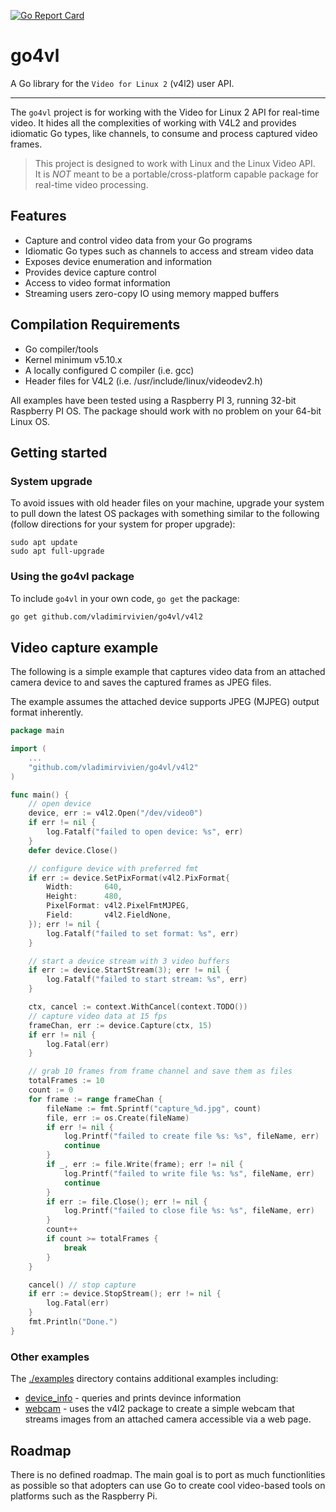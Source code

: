 [![Go Report Card](https://goreportcard.com/badge/github.com/vladimirvivien/go4vl)](https://goreportcard.com/report/github.com/vladimirvivien/go4vl)

# go4vl
A Go library for the `Video for Linux 2`  (v4l2) user API.

----

The `go4vl` project is for working with the Video for Linux 2 API for real-time video. 
It hides all the complexities of working with V4L2 and provides idiomatic Go types, like channels, to consume and process captured video frames.

> This project is designed to work with Linux and the Linux Video API.  
> It is *NOT* meant to be a portable/cross-platform capable package for real-time video processing.

## Features
* Capture and control video data from your Go programs
* Idiomatic Go types such as channels to access and stream video data
* Exposes device enumeration and information
* Provides device capture control
* Access to video format information
* Streaming users zero-copy IO using memory mapped buffers

## Compilation Requirements
* Go compiler/tools
* Kernel minimum v5.10.x
* A locally configured C compiler (i.e. gcc)
* Header files for V4L2 (i.e. /usr/include/linux/videodev2.h)

All examples have been tested using a Raspberry PI 3, running 32-bit Raspberry PI OS.
The package should work with no problem on your 64-bit Linux OS.

## Getting started

### System upgrade

To avoid issues with old header files on your machine, upgrade your system to pull down the latest OS packages
with something similar to the following (follow directions for your system for proper upgrade):

```shell
sudo apt update
sudo apt full-upgrade
```

### Using the go4vl package

To include `go4vl` in your own code, `go get` the package:

```bash
go get github.com/vladimirvivien/go4vl/v4l2
```

## Video capture example

The following is a simple example that captures video data from an attached camera device to
and saves the captured frames as JPEG files. 

The example assumes the attached device supports JPEG (MJPEG) output format inherently.

```go
package main

import (
    ...
    "github.com/vladimirvivien/go4vl/v4l2"
)

func main() {
	// open device
	device, err := v4l2.Open("/dev/video0")
	if err != nil {
		log.Fatalf("failed to open device: %s", err)
	}
	defer device.Close()

	// configure device with preferred fmt
	if err := device.SetPixFormat(v4l2.PixFormat{
		Width:       640,
		Height:      480,
		PixelFormat: v4l2.PixelFmtMJPEG,
		Field:       v4l2.FieldNone,
	}); err != nil {
		log.Fatalf("failed to set format: %s", err)
	}

	// start a device stream with 3 video buffers
	if err := device.StartStream(3); err != nil {
		log.Fatalf("failed to start stream: %s", err)
	}

	ctx, cancel := context.WithCancel(context.TODO())
	// capture video data at 15 fps
	frameChan, err := device.Capture(ctx, 15)
	if err != nil {
		log.Fatal(err)
	}

	// grab 10 frames from frame channel and save them as files
	totalFrames := 10
	count := 0
	for frame := range frameChan {
		fileName := fmt.Sprintf("capture_%d.jpg", count)
		file, err := os.Create(fileName)
		if err != nil {
			log.Printf("failed to create file %s: %s", fileName, err)
			continue
		}
		if _, err := file.Write(frame); err != nil {
			log.Printf("failed to write file %s: %s", fileName, err)
			continue
		}
		if err := file.Close(); err != nil {
			log.Printf("failed to close file %s: %s", fileName, err)
		}
		count++
		if count >= totalFrames {
			break
		}
	}

	cancel() // stop capture
	if err := device.StopStream(); err != nil {
		log.Fatal(err)
	}
	fmt.Println("Done.")
}
```

### Other examples
The [./examples](./examples) directory contains additional examples including:

* [device_info](./examples/device_info) - queries and prints devince information
* [webcam](./examples/webcam) - uses the v4l2 package to create a simple webcam that streams images from an attached camera accessible via a web page.

## Roadmap
There is no defined roadmap. The main goal is to port as much functionlities as possible so that 
adopters can use Go to create cool video-based tools on platforms such as the Raspberry Pi.